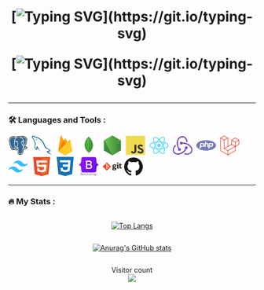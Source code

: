 <h1 align="center">
  
[![Typing SVG](https://readme-typing-svg.demolab.com?font=Quicksand&weight=700&pause=1000&color=blue&center=true&vCenter=true&width=435&lines=Hi+%F0%9F%91%8B%2C+I'm+Hapo-congbv!)](https://git.io/typing-svg)
  
[![Typing SVG](https://readme-typing-svg.demolab.com?font=Quicksand&weight=700&pause=1000&color=blue&center=true&vCenter=true&width=435&lines=Wellcome+to+my+github!)](https://git.io/typing-svg)
  
</h1>

---

### :hammer_and_wrench: Languages and Tools :
<div>
  <img src="https://github.com/devicons/devicon/blob/master/icons/postgresql/postgresql-original.svg" title="PostgreSQL" alt="PostgreSQL" width="40" height="40"/>&nbsp;
  <img src="https://github.com/devicons/devicon/blob/master/icons/mysql/mysql-original.svg" title="MySQL" alt="MySQL" width="40" height="40"/>&nbsp;
  <img src="https://github.com/devicons/devicon/blob/master/icons/firebase/firebase-original.svg" title="Firebase" alt="Firebase" width="40" height="40"/>&nbsp;
  <img src="https://github.com/devicons/devicon/blob/master/icons/mongodb/mongodb-original.svg" title="MongoDB" alt="MongoDB" width="40" height="40"/>&nbsp;
  <img src="https://github.com/devicons/devicon/blob/master/icons/nodejs/nodejs-original.svg" title="NodeJS" alt="NodeJS" width="40" height="40"/>&nbsp;
  <img src="https://github.com/devicons/devicon/blob/master/icons/javascript/javascript-original.svg" title="JavaScript" alt="JavaScript" width="40" height="40"/>&nbsp;
  <img src="https://github.com/devicons/devicon/blob/master/icons/react/react-original.svg" title="React" alt="React" width="40" height="40"/>&nbsp;
  <img src="https://github.com/devicons/devicon/blob/master/icons/redux/redux-original.svg" title="Redux" alt="Redux " width="40" height="40"/>&nbsp;
  <img src="https://github.com/devicons/devicon/blob/master/icons/php/php-plain.svg" title="Php" alt="PHP" width="40" height="40"/>&nbsp;
  <img src="https://github.com/devicons/devicon/blob/master/icons/laravel/laravel-original.svg" title="Laravel" alt="Laravel" width="40" height="40"/>&nbsp;
  <img src="https://github.com/devicons/devicon/blob/master/icons/tailwindcss/tailwindcss-original.svg" title="Tailwindcss" alt="Tailwindcss" width="40" height="40"/>&nbsp;
  <img src="https://github.com/devicons/devicon/blob/master/icons/html5/html5-original.svg" title="HTML5" alt="HTML" width="40" height="40"/>&nbsp;
  <img src="https://github.com/devicons/devicon/blob/master/icons/css3/css3-plain.svg" title="CSS3" alt="CSS3" width="40" height="40"/>&nbsp;
  <img src="https://github.com/devicons/devicon/blob/master/icons/bootstrap/bootstrap-original-wordmark.svg" title="bootstrap" alt="bootstrap" width="40" height="40"/>&nbsp;
  <img src="https://github.com/devicons/devicon/blob/master/icons/git/git-original-wordmark.svg" title="Git" **alt="Git" width="40" height="40"/>
  <img src="https://github.com/devicons/devicon/blob/master/icons/github/github-original.svg" title="Github" alt="Github" width="40" height="40"/>&nbsp;
</div>

---

### :fire: My Stats :
<div style="width: 100%; display: flex; justify-content: center;">

  [![Top Langs](https://github-readme-stats.vercel.app/api/top-langs/?username=congthanh97&langs_count=6&layout=compact&theme=github_dark)](https://github.com/nedith/github-readme-stats)
  
</div>

<div style="display: flex; align-items: center; justify-content: space-around;">

  [![Anurag's GitHub stats](https://github-readme-stats.vercel.app/api?username=congthanh97&count_private=true&theme=algolia&show_icons=true)](https://github.com/anuraghazra/github-readme-stats)
  
</div>

<p align='center'> 
  Visitor count<br>
  <img src="https://profile-counter.glitch.me/congthanh97/count.svg" />
</p>
